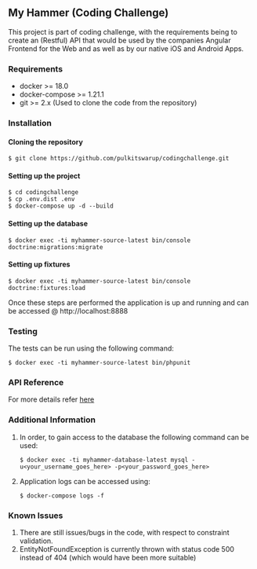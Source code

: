 ## My Hammer (Coding Challenge)

This project is part of coding challenge, with the requirements being to create an (Restful) API that would be used by the companies Angular Frontend for the Web and as well as by our native iOS and Android Apps.

### Requirements
- docker >= 18.0
- docker-compose >= 1.21.1
- git >= 2.x (Used to clone the code from the repository)

### Installation
#### Cloning the repository
```
$ git clone https://github.com/pulkitswarup/codingchallenge.git
```

#### Setting up the project
```
$ cd codingchallenge
$ cp .env.dist .env
$ docker-compose up -d --build
```

#### Setting up the database
```
$ docker exec -ti myhammer-source-latest bin/console doctrine:migrations:migrate
```

#### Setting up fixtures
```
$ docker exec -ti myhammer-source-latest bin/console doctrine:fixtures:load
```

Once these steps are performed the application is up and running and can be accessed @ http://localhost:8888

### Testing
The tests can be run using the following command:
```
$ docker exec -ti myhammer-source-latest bin/phpunit
```
### API Reference
For more details refer [here](http://htmlpreview.github.io/?https://github.com/pulkitswarup/codingchallenge/blob/master/apidoc/doc.html)
### Additional Information
1. In order, to gain access to the database the following command can be used:
    ```
    $ docker exec -ti myhammer-database-latest mysql -u<your_username_goes_here> -p<your_password_goes_here>
    ```
2. Application logs can be accessed using:
    ```
    $ docker-compose logs -f
    ```
### Known Issues
1. There are still issues/bugs in the code, with respect to constraint validation.
2. EntityNotFoundException is currently thrown with status code 500 instead of 404 (which would have been more suitable)